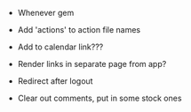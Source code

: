 - Whenever gem
- Add 'actions' to action file names
- Add to calendar link???

- Render links in separate page from app?
- Redirect after logout
- Clear out comments, put in some stock ones
